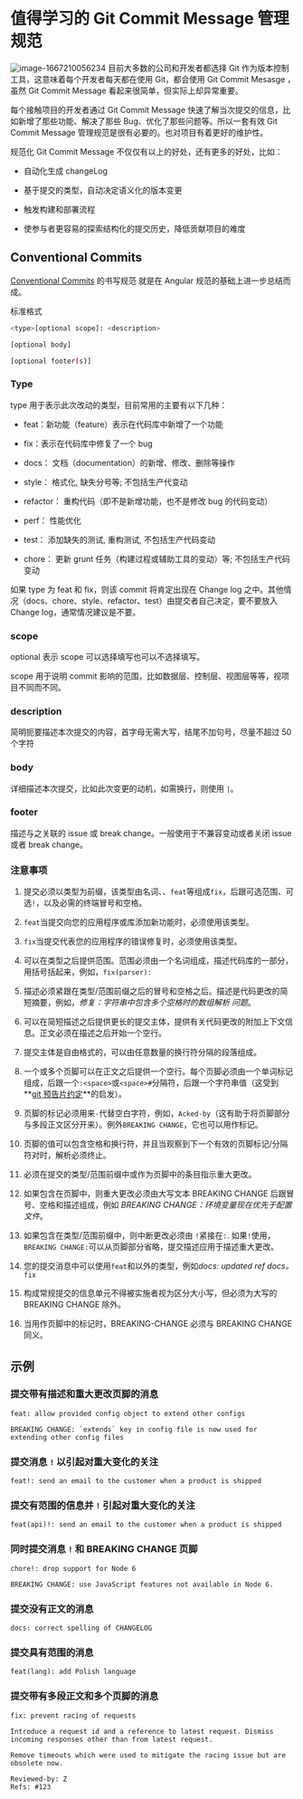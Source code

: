 # 值得学习的 Git Commit Message 管理规范

![image-1667210056234](https://qiniu.it-pang.com/halo/image-1667210056234.png)
目前大多数的公司和开发者都选择 Git 作为版本控制工具，这意味着每个开发者每天都在使用 Git，都会使用 Git Commit Mesasge ，虽然 Git Commit Message 看起来很简单，但实际上却异常重要。

每个接触项目的开发者通过 Git Commit Message 快速了解当次提交的信息，比如新增了那些功能、解决了那些 Bug、优化了那些问题等。所以一套有效 Git Commit Message 管理规范是很有必要的。也对项目有着更好的维护性。

规范化 Git Commit Message 不仅仅有以上的好处，还有更多的好处，比如：

- 自动化生成 changeLog

- 基于提交的类型，自动决定语义化的版本变更

- 触发构建和部署流程

- 使参与者更容易的探索结构化的提交历史，降低贡献项目的难度

## Conventional Commits

[Conventional Commits](https://conventionalcommits.org/spec/v1.0.0-beta.2.html) 的书写规范 就是在 Angular 规范的基础上进一步总结而成。

标准格式

```bash
<type>[optional scope]: <description>

[optional body]

[optional footer(s)]
```

### Type

type 用于表示此次改动的类型，目前常用的主要有以下几种：

- feat：新功能（feature）表示在代码库中新增了一个功能

- fix：表示在代码库中修复了一个 bug

- docs： 文档（documentation）的新增、修改、删除等操作

- style： 格式化, 缺失分号等; 不包括生产代变动

- refactor： 重构代码（即不是新增功能，也不是修改 bug 的代码变动）

- perf： 性能优化

- test： 添加缺失的测试, 重构测试, 不包括生产代码变动

- chore： 更新 grunt 任务（构建过程或辅助工具的变动）等; 不包括生产代码变动

如果 type 为 feat 和 fix，则该 commit 将肯定出现在 Change log 之中。其他情况（docs、chore、style、refactor、test）由提交者自己决定，要不要放入 Change log，通常情况建议是不要。

### scope

optional 表示 scope 可以选择填写也可以不选择填写。

scope 用于说明 commit 影响的范围，比如数据层、控制层、视图层等等，视项目不同而不同。

### description

简明扼要描述本次提交的内容，首字母无需大写，结尾不加句号，尽量不超过 50 个字符

### body

详细描述本次提交，比如此次变更的动机，如需换行，则使用 `|`。

### footer

描述与之关联的 issue 或 break change。一般使用于不兼容变动或者关闭 issue 或者 break change。

### 注意事项

1.  提交必须以类型为前缀，该类型由名词、、`feat`等组成`fix`，后跟可选范围、可选`!`，以及必需的终端冒号和空格。

2.  `feat`当提交向您的应用程序或库添加新功能时，必须使用该类型。

3.  `fix`当提交代表您的应用程序的错误修复时，必须使用该类型。

4.  可以在类型之后提供范围。范围必须由一个名词组成，描述代码库的一部分，用括号括起来，例如，`fix(parser):`

5.  描述必须紧跟在类型/范围前缀之后的冒号和空格之后。描述是代码更改的简短摘要，例如，_修复：字符串中包含多个空格时的数组解析_ _问题_。

6.  可以在简短描述之后提供更长的提交主体，提供有关代码更改的附加上下文信息。正文必须在描述之后开始一个空行。

7.  提交主体是自由格式的，可以由任意数量的换行符分隔的段落组成。

8.  一个或多个页脚可以在正文之后提供一个空行。每个页脚必须由一个单词标记组成，后跟一个`:<space>`或`<space>#`分隔符，后跟一个字符串值（这受到 **[git 预告片约定](https://git-scm.com/docs/git-interpret-trailers)**的启发）。

9.  页脚的标记必须用来`-`代替空白字符，例如，`Acked-by`（这有助于将页脚部分与多段正文区分开来）。例外`BREAKING CHANGE`，它也可以用作标记。

10. 页脚的值可以包含空格和换行符，并且当观察到下一个有效的页脚标记/分隔符对时，解析必须终止。

11. 必须在提交的类型/范围前缀中或作为页脚中的条目指示重大更改。

12. 如果包含在页脚中，则重大更改必须由大写文本 BREAKING CHANGE 后跟冒号、空格和描述组成，例如 _BREAKING CHANGE：环境变量现在优先于配置文件_。

13. 如果包含在类型/范围前缀中，则中断更改必须由 `!`紧接在`:`. 如果`!`使用，`BREAKING CHANGE:`可以从页脚部分省略，提交描述应用于描述重大更改。

14. 您的提交消息中可以使用`feat`和以外的类型，例如*docs: updated ref docs。* `fix`

15. 构成常规提交的信息单元不得被实施者视为区分大小写，但必须为大写的 BREAKING CHANGE 除外。

16. 当用作页脚中的标记时，BREAKING-CHANGE 必须与 BREAKING CHANGE 同义。

## 示例

### **提交带有描述和重大更改页脚的消息**

```
feat: allow provided config object to extend other configs

BREAKING CHANGE: `extends` key in config file is now used for extending other config files
```

### **提交消息** **`!`** **以引起对重大变化的关注**

```
feat!: send an email to the customer when a product is shipped
```

### **提交有范围的信息并** **`!`** **引起对重大变化的关注**

```
feat(api)!: send an email to the customer when a product is shipped
```

### **同时提交消息** **`!`** **和 BREAKING CHANGE 页脚**

```
chore!: drop support for Node 6

BREAKING CHANGE: use JavaScript features not available in Node 6.
```

### **提交没有正文的消息**

```
docs: correct spelling of CHANGELOG
```

### **提交具有范围的消息**

```
feat(lang): add Polish language
```

### **提交带有多段正文和多个页脚的消息**

```
fix: prevent racing of requests

Introduce a request id and a reference to latest request. Dismiss
incoming responses other than from latest request.

Remove timeouts which were used to mitigate the racing issue but are
obsolete now.

Reviewed-by: Z
Refs: #123
```

